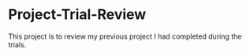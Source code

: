 # Project-Trial-Review
This  project is to review my previous project I had completed during the trials.
